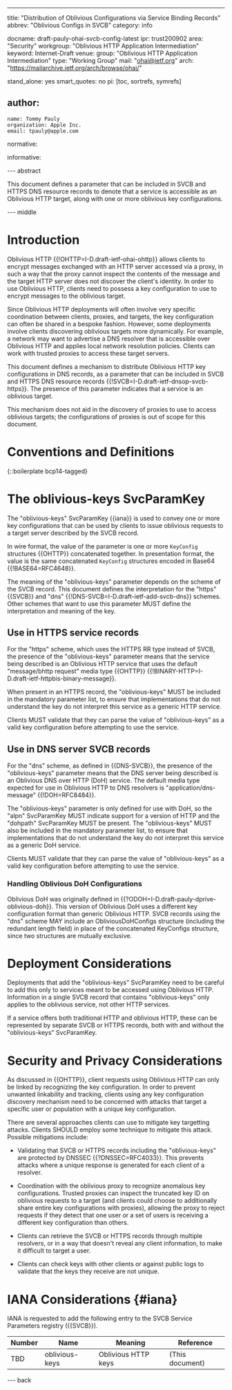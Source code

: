 ---
title: "Distribution of Oblivious Configurations via Service Binding Records"
abbrev: "Oblivious Configs in SVCB"
category: info

docname: draft-pauly-ohai-svcb-config-latest
ipr: trust200902
area: "Security"
workgroup: "Oblivious HTTP Application Intermediation"
keyword: Internet-Draft
venue:
  group: "Oblivious HTTP Application Intermediation"
  type: "Working Group"
  mail: "ohai@ietf.org"
  arch: "https://mailarchive.ietf.org/arch/browse/ohai/"

stand_alone: yes
smart_quotes: no
pi: [toc, sortrefs, symrefs]

author:
 -
    name: Tommy Pauly
    organization: Apple Inc.
    email: tpauly@apple.com

normative:

informative:


--- abstract

This document defines a parameter that can be included in SVCB and HTTPS
DNS resource records to denote that a service is accessible as an Oblivious
HTTP target, along with one or more oblivious key configurations.

--- middle

# Introduction

Oblivious HTTP {{!OHTTP=I-D.draft-ietf-ohai-ohttp}} allows clients to encrypt
messages exchanged with an HTTP server accessed via a proxy, in such a way
that the proxy cannot inspect the contents of the message and the target HTTP
server does not discover the client's identity. In order to use Oblivious
HTTP, clients need to possess a key configuration to use to encrypt messages
to the oblivious target.

Since Oblivious HTTP deployments will often involve very specific coordination
between clients, proxies, and targets, the key configuration can often be
shared in a bespoke fashion. However, some deployments involve clients
discovering oblivious targets more dynamically. For example, a network may
want to advertise a DNS resolver that is accessible over Oblivious HTTP
and applies local network resolution policies. Clients can work with
trusted proxies to access these target servers.

This document defines a mechanism to distribute Oblivious HTTP key
configurations in DNS records, as a parameter that can be included in SVCB and
HTTPS DNS resource records {{!SVCB=I-D.draft-ietf-dnsop-svcb-https}}.
The presence of this parameter indicates that a service is an oblivious
target.

This mechanism does not aid in the discovery of proxies to use to access
oblivious targets; the configurations of proxies is out of scope for this
document.

# Conventions and Definitions

{::boilerplate bcp14-tagged}

# The oblivious-keys SvcParamKey

The "oblivious-keys" SvcParamKey {{iana}} is used to convey one or more
key configurations that can be used by clients to issue oblivious requests
to a target server described by the SVCB record.

In wire format, the value of the parameter is one or more `KeyConfig`
structures {{OHTTP}} concatenated together. In presentation format,
the value is the same concatenated `KeyConfig` structures encoded
in Base64 {{!BASE64=RFC4648}}.

The meaning of the "oblivious-keys" parameter depends on the scheme
of the SVCB record. This document defines the interpretation for
the "https" {{SVCB}} and "dns" {{!DNS-SVCB=I-D.draft-ietf-add-svcb-dns}}
schemes. Other schemes that want to use this parameter MUST define the
interpretation and meaning of the key.

## Use in HTTPS service records

For the "https" scheme, which uses the HTTPS RR type instead of SVCB,
the presence of the "oblivious-keys" parameter means that the service
being described is an Oblivious HTTP service that uses the default
"message/bhttp request" media type {{OHTTP}}
{{!BINARY-HTTP=I-D.draft-ietf-httpbis-binary-message}}.

When present in an HTTPS record, the "oblivious-keys" MUST be included
in the mandatory parameter list, to ensure that implementations that
do not understand the key do not interpret this service as a generic
HTTP service.

Clients MUST validate that they can parse the value of "oblivious-keys"
as a valid key configuration before attempting to use the service.

## Use in DNS server SVCB records

For the "dns" scheme, as defined in {{DNS-SVCB}}, the presence of
the "oblivious-keys" parameter means that the DNS server being
described is an Oblivious DNS over HTTP (DoH) service. The default
media type expected for use in Oblivious HTTP to DNS resolvers
is "application/dns-message" {{!DOH=RFC8484}}.

The "oblivious-keys" parameter is only defined for use with DoH, so
the "alpn" SvcParamKey MUST indicate support for a version of HTTP
and the "dohpath" SvcParamKey MUST be present. The "oblivious-keys"
MUST also be included in the mandatory parameter list, to ensure
that implementations that do not understand the key do not interpret
this service as a generic DoH service.

Clients MUST validate that they can parse the value of "oblivious-keys"
as a valid key configuration before attempting to use the service.

### Handling Oblivious DoH Configurations

Oblivious DoH was originally defined in
{{?ODOH=I-D.draft-pauly-dprive-oblivious-doh}}. This version of
Oblivious DoH uses a different key configuration format than
generic Oblivious HTTP. SVCB records using the "dns" scheme
MAY include an ObliviousDoHConfigs structure (including the
redundant length field) in place of the concatenated KeyConfigs
structure, since two structures are mutually exclusive.

# Deployment Considerations

Deployments that add the "oblivious-keys" SvcParamKey need to be
careful to add this only to services meant to be accessed using
Oblivious HTTP. Information in a single SVCB record that contains
"oblivious-keys" only applies to the oblivious service, not
other HTTP services.

If a service offers both traditional HTTP and oblivious HTTP, these can
be represented by separate SVCB or HTTPS records, both with and
without the "oblivious-keys" SvcParamKey.

# Security and Privacy Considerations

As discussed in {{OHTTP}}, client requests using Oblivious HTTP
can only be linked by recognizing the key configuration. In order to
prevent unwanted linkability and tracking, clients using any key
configuration discovery mechanism need to be concerned with attacks
that target a specific user or population with a unique key configuration.

There are several approaches clients can use to mitigate key targetting
attacks. Clients SHOULD employ some technique to mitigate this attack.
Possible mitigations include:

- Validating that SVCB or HTTPS records including the "oblivious-keys"
are protected by DNSSEC {{?DNSSEC=RFC4033}}. This prevents attacks
where a unique response is generated for each client of a resolver.

- Coordination with the oblivious proxy to recognize anomalous key
configurations. Trusted proxies can inspect the truncated key ID on
oblivious requests to a target (and clients could choose to additionally
share entire key configurations with proxies), allowing the proxy to
reject requests if they detect that one user or a set of users is
receiving a different key configuration than others.

- Clients can retrieve the SVCB or HTTPS records through multiple resolvers,
or in a way that doesn't reveal any client information, to make it difficult
to target a user.

- Clients can check keys with other clients or against public logs to
validate that the keys they receive are not unique.

# IANA Considerations {#iana}

IANA is requested to add the following entry to the SVCB Service Parameters
registry ({{SVCB}}).

| Number  | Name           | Meaning                      | Reference       |
| ------- | -------------- | ---------------------------- | --------------- |
| TBD     | oblivious-keys | Oblivious HTTP keys          | (This document) |

--- back
